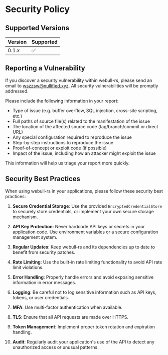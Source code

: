 # Security Policy

## Supported Versions

| Version | Supported          |
| ------- | ------------------ |
| 0.1.x   | :white_check_mark: |

## Reporting a Vulnerability

If you discover a security vulnerability within webull-rs, please send an email to wszzsw@nullified.xyz. All security vulnerabilities will be promptly addressed.

Please include the following information in your report:

- Type of issue (e.g. buffer overflow, SQL injection, cross-site scripting, etc.)
- Full paths of source file(s) related to the manifestation of the issue
- The location of the affected source code (tag/branch/commit or direct URL)
- Any special configuration required to reproduce the issue
- Step-by-step instructions to reproduce the issue
- Proof-of-concept or exploit code (if possible)
- Impact of the issue, including how an attacker might exploit the issue

This information will help us triage your report more quickly.

## Security Best Practices

When using webull-rs in your applications, please follow these security best practices:

1. **Secure Credential Storage**: Use the provided `EncryptedCredentialStore` to securely store credentials, or implement your own secure storage mechanism.

2. **API Key Protection**: Never hardcode API keys or secrets in your application code. Use environment variables or a secure configuration management system.

3. **Regular Updates**: Keep webull-rs and its dependencies up to date to benefit from security patches.

4. **Rate Limiting**: Use the built-in rate limiting functionality to avoid API rate limit violations.

5. **Error Handling**: Properly handle errors and avoid exposing sensitive information in error messages.

6. **Logging**: Be careful not to log sensitive information such as API keys, tokens, or user credentials.

7. **MFA**: Use multi-factor authentication when available.

8. **TLS**: Ensure that all API requests are made over HTTPS.

9. **Token Management**: Implement proper token rotation and expiration handling.

10. **Audit**: Regularly audit your application's use of the API to detect any unauthorized access or unusual patterns.
